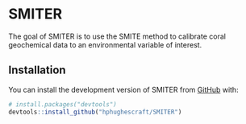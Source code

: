 
<!-- README.md is generated from README.Rmd. Please edit that file -->

# SMITER

<!-- badges: start -->
<!-- badges: end -->

The goal of SMITER is to use the SMITE method to calibrate coral
geochemical data to an environmental variable of interest.

## Installation

You can install the development version of SMITER from
[GitHub](https://github.com/) with:

``` r
# install.packages("devtools")
devtools::install_github("hphughescraft/SMITER")
```
